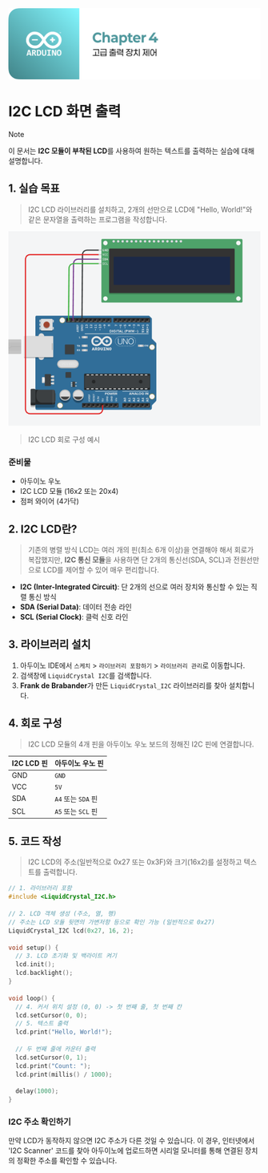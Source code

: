 <img src="./header.png" />

# I2C LCD 화면 출력

> [!NOTE]
> 이 문서는 **I2C 모듈이 부착된 LCD**를 사용하여 원하는 텍스트를 출력하는 실습에 대해 설명합니다.

## 1. 실습 목표

> I2C LCD 라이브러리를 설치하고, 2개의 선만으로 LCD에 "Hello, World!"와 같은 문자열을 출력하는 프로그램을 작성합니다.

<img src="./src/i2c_lcd_circuit.png" />

> I2C LCD 회로 구성 예시

### 준비물

- 아두이노 우노
- I2C LCD 모듈 (16x2 또는 20x4)
- 점퍼 와이어 (4가닥)

## 2. I2C LCD란?

> 기존의 병렬 방식 LCD는 여러 개의 핀(최소 6개 이상)을 연결해야 해서 회로가 복잡했지만, **I2C 통신 모듈**을 사용하면 단 2개의 통신선(SDA, SCL)과 전원선만으로 LCD를 제어할 수 있어 매우 편리합니다.

- **I2C (Inter-Integrated Circuit)**: 단 2개의 선으로 여러 장치와 통신할 수 있는 직렬 통신 방식
- **SDA (Serial Data)**: 데이터 전송 라인
- **SCL (Serial Clock)**: 클럭 신호 라인

## 3. 라이브러리 설치

1. 아두이노 IDE에서 `스케치` > `라이브러리 포함하기` > `라이브러리 관리`로 이동합니다.
2. 검색창에 `LiquidCrystal I2C`를 검색합니다.
3. **Frank de Brabander**가 만든 `LiquidCrystal_I2C` 라이브러리를 찾아 설치합니다.

## 4. 회로 구성

> I2C LCD 모듈의 4개 핀을 아두이노 우노 보드의 정해진 I2C 핀에 연결합니다.

| I2C LCD 핀 | 아두이노 우노 핀 |
|---|---|
| GND | `GND` |
| VCC | `5V` |
| SDA | `A4` 또는 `SDA` 핀 |
| SCL | `A5` 또는 `SCL` 핀 |

## 5. 코드 작성

> I2C LCD의 주소(일반적으로 0x27 또는 0x3F)와 크기(16x2)를 설정하고 텍스트를 출력합니다.

```cpp
// 1. 라이브러리 포함
#include <LiquidCrystal_I2C.h>

// 2. LCD 객체 생성 (주소, 열, 행)
// 주소는 LCD 모듈 뒷면의 가변저항 등으로 확인 가능 (일반적으로 0x27)
LiquidCrystal_I2C lcd(0x27, 16, 2);

void setup() {
  // 3. LCD 초기화 및 백라이트 켜기
  lcd.init();
  lcd.backlight();
}

void loop() {
  // 4. 커서 위치 설정 (0, 0) -> 첫 번째 줄, 첫 번째 칸
  lcd.setCursor(0, 0);
  // 5. 텍스트 출력
  lcd.print("Hello, World!");

  // 두 번째 줄에 카운터 출력
  lcd.setCursor(0, 1);
  lcd.print("Count: ");
  lcd.print(millis() / 1000);

  delay(1000);
}
```

### I2C 주소 확인하기
만약 LCD가 동작하지 않으면 I2C 주소가 다른 것일 수 있습니다. 이 경우, 인터넷에서 'I2C Scanner' 코드를 찾아 아두이노에 업로드하면 시리얼 모니터를 통해 연결된 장치의 정확한 주소를 확인할 수 있습니다.
